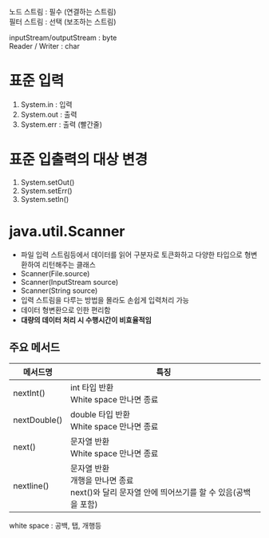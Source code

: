 노드 스트림 : 필수 (연결하는 스트림)    
필터 스트림 : 선택 (보조하는 스트림)    
   
inputStream/outputStream : byte    
Reader / Writer : char     
   
# 표준 입력
 
1. System.in : 입력
2. System.out : 출력 
3. System.err : 출력 (빨간줄)  

# 표준 입출력의 대상 변경
  
1. System.setOut()   
2. System.setErr()  
3. System.setIn()   

# java.util.Scanner   
* 파일 입력 스트림등에서 데이터를 읽어 구분자로 토큰화하고 다양한 타입으로 형변환하여 리턴해주는 클래스      
* Scanner(File.source)        
* Scanner(InputStream source)      
* Scanner(String source)      
* 입력 스트림을 다루는 방법을 몰라도 손쉽게 입력처리 가능     
* 데이터 형변환으로 인한 편리함        
* **대량의 데이터 처리 시 수행시간이 비효율적임**        

## 주요 메서드 
|메서드명|특징|  
|-------|----|   
|nextInt()|int 타입 반환<br>White space 만나면 종료|  
|nextDouble()|double 타입 반환<br>White space 만나면 종료|    
|next()|문자열 반환<br>White space 만나면 종료|     
|nextline()|문자열 반환<br>개행을 만나면 종료<br>next()와 달리 문자열 안에 띄어쓰기를 할 수 있음(공백을 포함)|       

white space : 공백, 탭, 개행등   

## 
